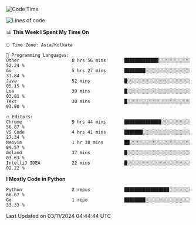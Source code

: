 <!--START_SECTION:waka-->
![Code Time](http://img.shields.io/badge/Code%20Time-372%20hrs%2029%20mins-blue)

![Lines of code](https://img.shields.io/badge/From%20Hello%20World%20I%27ve%20Written-387%20lines%20of%20code-blue)

📊 **This Week I Spent My Time On** 

```text
🕑︎ Time Zone: Asia/Kolkata

💬 Programming Languages: 
Other                    8 hrs 56 mins       █████████████░░░░░░░░░░░░   52.24 % 
Go                       5 hrs 27 mins       ████████░░░░░░░░░░░░░░░░░   31.84 % 
Java                     52 mins             █░░░░░░░░░░░░░░░░░░░░░░░░   05.15 % 
Lua                      39 mins             █░░░░░░░░░░░░░░░░░░░░░░░░   03.81 % 
Text                     30 mins             █░░░░░░░░░░░░░░░░░░░░░░░░   03.00 % 

🔥 Editors: 
Chrome                   9 hrs 44 mins       ██████████████░░░░░░░░░░░   56.87 % 
VS Code                  4 hrs 41 mins       ███████░░░░░░░░░░░░░░░░░░   27.34 % 
Neovim                   1 hr 38 mins        ██░░░░░░░░░░░░░░░░░░░░░░░   09.57 % 
Goland                   37 mins             █░░░░░░░░░░░░░░░░░░░░░░░░   03.63 % 
IntelliJ IDEA            22 mins             █░░░░░░░░░░░░░░░░░░░░░░░░   02.22 % 
```

**I Mostly Code in Python** 

```text
Python                   2 repos             █████████████████░░░░░░░░   66.67 % 
Go                       1 repo              ████████░░░░░░░░░░░░░░░░░   33.33 % 
```




 Last Updated on 03/11/2024 04:44:44 UTC
<!--END_SECTION:waka-->

